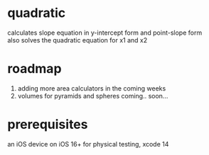 # quadratic
calculates slope equation in y-intercept form and point-slope form  
also solves the quadratic equation for x1 and x2   
# roadmap
1. adding more area calculators in the coming weeks  
2. volumes for pyramids and spheres coming.. soon...  
# prerequisites
an iOS device on iOS 16+ for physical testing, xcode 14
